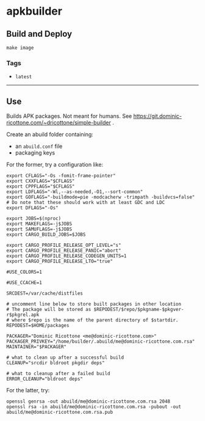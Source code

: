 # apkbuilder


## Build and Deploy

```
make image
```


### Tags

 + `latest`

----

## Use

Builds APK packages.
Not meant for humans.
See https://git.dominic-ricottone.com/~dricottone/simple-builder .

Create an abuild folder containing:

 * an `abuild.conf` file
 * packaging keys

For the former, try a configuration like:

```
export CFLAGS="-Os -fomit-frame-pointer"
export CXXFLAGS="$CFLAGS"
export CPPFLAGS="$CFLAGS"
export LDFLAGS="-Wl,--as-needed,-O1,--sort-common"
export GOFLAGS="-buildmode=pie -modcacherw -trimpath -buildvcs=false"
# Do note that these should work with at least GDC and LDC
export DFLAGS="-Os"

export JOBS=$(nproc)
export MAKEFLAGS=-j$JOBS
export SAMUFLAGS=-j$JOBS
export CARGO_BUILD_JOBS=$JOBS

export CARGO_PROFILE_RELEASE_OPT_LEVEL="s"
export CARGO_PROFILE_RELEASE_PANIC="abort"
export CARGO_PROFILE_RELEASE_CODEGEN_UNITS=1
export CARGO_PROFILE_RELEASE_LTO="true"

#USE_COLORS=1

#USE_CCACHE=1

SRCDEST=/var/cache/distfiles

# uncomment line below to store built packages in other location
# The package will be stored as $REPODEST/$repo/$pkgname-$pkgver-r$pkgrel.apk
# where $repo is the name of the parent directory of $startdir.
REPODEST=$HOME/packages

PACKAGER="Dominic Ricottone <me@dominic-ricottone.com>"
PACKAGER_PRIVKEY="/home/builder/.abuild/me@dominic-ricottone.com.rsa"
MAINTAINER="$PACKAGER"

# what to clean up after a successful build
CLEANUP="srcdir bldroot pkgdir deps"

# what to cleanup after a failed build
ERROR_CLEANUP="bldroot deps"
```

For the latter, try:

```
openssl genrsa -out abuild/me@dominic-ricottone.com.rsa 2048
openssl rsa -in abuild/me@dominic-ricottone.com.rsa -pubout -out abuild/me@dominic-ricottone.com.rsa.pub
```

